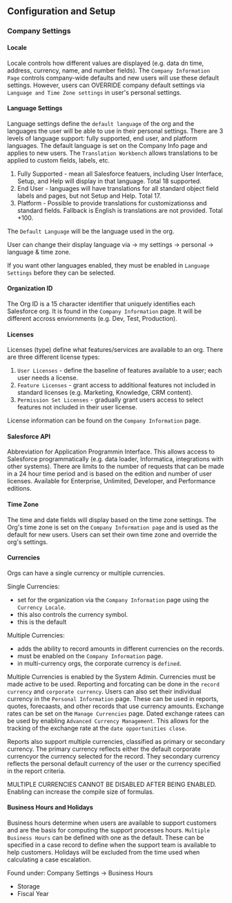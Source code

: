 ## Configuration and Setup

### Company Settings

#### Locale
Locale controls how different values are displayed (e.g. data dn time, address, currency, name, and number fields). The ```Company Information Page``` controls company-wide defaults and new users will use these default settings. However, users can OVERRIDE company default settings via ```Language and Time Zone settings``` in user's personal settings.

#### Language Settings
Language settings define the ```default language``` of the org and the languages the user will be able to use in their personal settings. There are 3 levels of language support: fully supported, end user, and platform languages. The default language is set on the Company Info page and applies to new users. The ```Translation Workbench``` allows translations to be applied to custom fields, labels, etc.

1. Fully Supported - mean all Salesforce featuers, including User Interface, Setup, and Help will display in that language. Total 18 supported.
2. End User - languages will have translations for all standard object field labels and pages, but not Setup and Help. Total 17.
3. Platform - Possible to provide translations for customizationss and standard fields. Fallback is English is translations are not provided. Total +100.

The ```Default Language``` will be the language used in the org.

User can change their display language via -> my settings -> personal -> language & time zone. 

If you want other languages enabled, they must be enabled in ```Language Settings``` before they can be selected.

#### Organization ID
The Org ID is a 15 character identifier that uniquely identifies each Salesforce org. It is found in the ```Company Information``` page. It will be different accross enviornments (e.g. Dev, Test, Production). 

#### Licenses
Licenses (type) define what features/services are available to an org. There are three different license types:

1. ```User Licenses``` - define the baseline of features available to a user; each user needs a license.
2. ```Feature Licenses``` - grant access to additional features not included in standard licenses (e.g. Marketing, Knowledge, CRM content).
3. ```Permission Set Licenses``` - gradually grant users access to select features not included in their user license.

License information can be found on the ```Company Information``` page.

#### Salesforce API
Abbreviation for Application Programmin Interface. This allows access to Salesforce programmatically (e.g. data loader, Informatica, integrations with other systems). There are limits to the number of requests that can be made in a 24 hour time period and is based on the edition and number of user licenses. Available for Enterprise, Unlimited, Developer, and Performance editions.

#### Time Zone
The time and date fields will display based on the time zone settings. The Org's time zone is set on the ```Company Information page``` and is used as the default for new users. Users can set their own time zone and override the org's settings.

#### Currencies
Orgs can have a single currency or multiple currencies. 

Single Currencies:
- set for the organization via the ```Company Information``` page using the ```Currency Locale```.
- this also controls the currency symbol.
- this is the default

Multiple Currencies:
- adds the ability to record amounts in different currencies on the records.
- must be enabled on the ```Company Information``` page.
- in multi-currency orgs, the corporate currency is ```defined```.

Multiple Currencies is enabled by the System Admin. Currencies must be made active to be used. Reporting and forcating can be done in the ```record currency``` and ```corporate currency```. Users can also set their individual currency in the ```Personal Information``` page. These can be used in reports, quotes, forecaasts, and other records that use currency amounts. Exchange rates can be set on the ```Manage Currencies``` page. Dated exchange ratees can be used by enabling ```Advanced Currency Management```. This allows for the tracking of the exchange rate at the ```date opportunities close```.

Reports also support multiple currencies, classified as primary or secondary currency. The primary currency reflects either the default corporate currencyor the currency selected for the record. They secondary currency reflects the personal default currency of the user or the currency specified in the report criteria.

MULTIPLE CURRENCIES CANNOT BE DISABLED AFTER BEING ENABLED. Enabling can increase the compile size of formulas.

#### Business Hours and Holidays
Business hours determine when users are available to support customers and are the basis for computing the support processes hours. ```Multiple Business Hours``` can be defined with one as the default. These can be specified in a case record to define when the support team is available to help customers. Holidays will be excluded from the time used when calculating a case escalation. 

Found under:
    Company Settings -> Business Hours


- Storage
- Fiscal Year